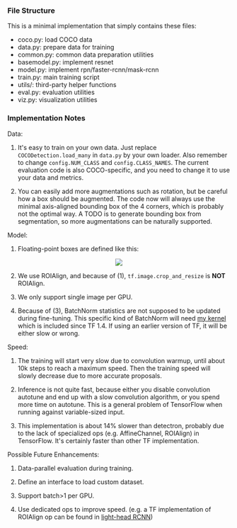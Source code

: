 
### File Structure
This is a minimal implementation that simply contains these files:
+ coco.py: load COCO data
+ data.py: prepare data for training
+ common.py: common data preparation utilities
+ basemodel.py: implement resnet
+ model.py: implement rpn/faster-rcnn/mask-rcnn
+ train.py: main training script
+ utils/: third-party helper functions
+ eval.py: evaluation utilities
+ viz.py: visualization utilities

### Implementation Notes

Data:

1. It's easy to train on your own data. Just replace `COCODetection.load_many` in `data.py` by your own loader.
	Also remember to change `config.NUM_CLASS` and `config.CLASS_NAMES`.
	The current evaluation code is also COCO-specific, and you need to change it to use your data and metrics.

2. You can easily add more augmentations such as rotation, but be careful how a box should be
	 augmented. The code now will always use the minimal axis-aligned bounding box of the 4 corners,
	 which is probably not the optimal way.
	 A TODO is to generate bounding box from segmentation, so more augmentations can be naturally supported.

Model:

1. Floating-point boxes are defined like this:

<p align="center"> <img src="https://user-images.githubusercontent.com/1381301/31527740-2f1b38ce-af84-11e7-8de1-628e90089826.png"> </p>

2. We use ROIAlign, and because of (1), `tf.image.crop_and_resize` is __NOT__ ROIAlign.

3. We only support single image per GPU.

4. Because of (3), BatchNorm statistics are not supposed to be updated during fine-tuning.
	 This specific kind of BatchNorm will need [my kernel](https://github.com/tensorflow/tensorflow/pull/12580)
	 which is included since TF 1.4. If using an earlier version of TF, it will be either slow or wrong.

Speed:

1. The training will start very slow due to convolution warmup, until about 10k steps to reach a maximum speed.
	 Then the training speed will slowly decrease due to more accurate proposals.

2. Inference is not quite fast, because either you disable convolution autotune and end up with
	 a slow convolution algorithm, or you spend more time on autotune.
	 This is a general problem of TensorFlow when running against variable-sized input.

3. This implementation is about 14% slower than detectron,
   probably due to the lack of specialized ops (e.g. AffineChannel, ROIAlign) in TensorFlow.
   It's certainly faster than other TF implementation.

Possible Future Enhancements:

1. Data-parallel evaluation during training.

2. Define an interface to load custom dataset.

3. Support batch>1 per GPU.

4. Use dedicated ops to improve speed. (e.g. a TF implementation of ROIAlign op
   can be found in [light-head RCNN](https://github.com/zengarden/light_head_rcnn/tree/master/lib/lib_kernel))
